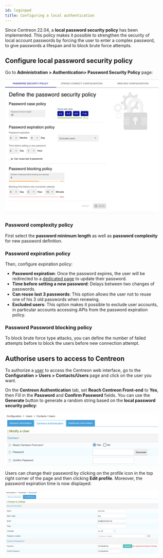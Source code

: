 ```yaml
---
id: loginpwd
title: Configuring a local authentication
---
```


Since Centreon 22.04, a **local password security policy** has been implemented.
This policy makes it possible to strengthen the security of local account passwords by forcing the user to enter a
complex password, to give passwords a lifespan and to block brute force attempts.

## Configure local password security policy

Go to **Administration > Authentication> Password Security Policy** page:

![image](../assets/administration/local-configuration.png)

### Password complexity policy

First select the **password minimum length** as well as **password complexity** for new password definition.

### Password expiration policy

Then, configure expiration policy:
- **Password expiration**: Once the password expires, the user will be redirected to a
  [dedicated page](../getting-started/interface.md#reset-your-password-when-expired) to update their password.
- **Time before setting a new password**: Delays between two changes of passwords.
- **Can reuse last 3 passwords**: This option allows the user not to reuse one of his 3 old passwords when renewing.
- **Excluded users**: This option makes it possible to exclude user accounts, in particular accounts accessing APIs
  from the password expiration policy.

### Password Password blocking policy

To block brute force type attacks, you can define the number of failed attempts before to block the users before new
connection attempt.

## Authorise users to access to Centreon

To authorize a [user](../monitoring/basic-objects/contacts) to access the Centreon web interface, go to the
**Configuration > Users > Contacts/Users** page and click on the user you want. 

On the **Centreon Authentication** tab, set **Reach Centreon Front-end** to **Yes**, then Fill in the **Password** and
**Confirm Password** fields. You can use the **Generate** button to generate a random string based on the
**local password security policy**:

![image](../assets/administration/user_reach_centreon_frontend.png)

Users can change their password by clicking on the profile icon in the top right corner of the page and then clicking **Edit profile**.
Moreover, the password expiration time is now displayed:

![image](../assets/administration/password_expiration.png)